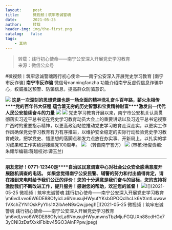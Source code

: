 ```yaml
---
layout:     post
title:      微视频丨筑牢忠诚警魂
date:       2021-05-25
author:     转载
header-img: img/the-first.png
catalog:   false
tags:
    - 其他
---
```


<blockquote><p>转载：践行初心使命——南宁公安深入开展党史学习教育<br>
来源：微信公众号</p></blockquote>

#微视频丨筑牢忠诚警魂践行初心使命——南宁公安深入开展党史学习教育
[南宁市反诈骗]
**南宁市反诈骗**
微信号nanningfanzha
功能介绍南宁反虚假信息诈骗中心，权威推送预警、防骗信息，提高群众防骗意识。

![]({{site.baseurl}}/postimg/P9ficrEVSdibYPNUZRLAstHo7yCxfTMiaZI6bWV57BEib9c2SUDQM1yntQeMTaYNKnOLOwdpmHic1Blzhea0xQLlH3g.gif)
**这是一次深刻的思想党课****也是一场全面的精神洗礼****奋斗百年路，薪火永相传****党的百年伟大征程**
**蕴含着无穷的历史智慧和宝贵精神财富****激发出一代代人民公安接续奋斗的力量**
![]({{site.baseurl}}/postimg/Ljib4So7yuWjSQX0OtPm6h3myVuyT1icRvU7KD7Z5ZwASMlF7hGCX50w98b6Y7cSrHIqaUbNjGuiasyvYia1nKdHBw.png)
![]({{site.baseurl}}/postimg/Ljib4So7yuWgJUcKwIhfDiaVy7cC6AvFSGmicmY9IOicH5A7EsOwDUNg6cWlsfmSWSO87YqpOibC1pVrWQibmpY1BWQA.png)
党史学习教育开展以来，南宁市公安机关认真贯彻落实习近平总书记在党史学习教育动员大会上的重要讲话以及习近平总书记视察广西时的重要指示精神，以更高政治站位推动党史学习教育走深走实，以更实工作作风确保党史学习教育有力有序推进，以维护安全稳定的实际行动检验党史学习教育成效，把学党史、悟思想的落脚点和发力点放在办实事、开新局上，以扎实的学习成果和工作实绩迎接建党100周年。
![]({{site.baseurl}}/postimg/Ljib4So7yuWgJUcKwIhfDiaVy7cC6AvFSGX4B7hAtVHekLRLtzYt39CJoBha6fiaKBMkrSXALTwYzq7QkWj9mh6Cw.png)
（转自南宁警方）
![]({{site.baseurl}}/postimg/m6vdLvvo6W6DE88OfyicLa6NnusujHWyu1uOibctgTichhS1jA1icD5xCF5MyKib7MBdzGqpsRdLIHBv3lP2U4GZ1xg.jpeg)
(审核:杨俊责编:朱耀华编辑:蒋越校对:谭玉兰)
***
**朋友您好！0771-12340是****自治区民意调查中心对社会公众安全感满意度开展随机调查的电话。**
**如果您觉得南宁公安民警、辅警的努力和付出值得肯定，请在接到来电时给予我们公正的评价！您的十分满意是我们奋斗的目标，您的支持将激励我们不断改进工作，提升服务！感谢您的帮助，欢迎您的监督！**
![]({{site.baseurl}}/postimg/m6vdLvvo6W6DE88OfyicLa6NnusujHWyulq5Kf7ExTjkwMNR7645dqgHCJlu7XH0wtlRvicqxWvAZ5PSwmhDIS1w.jpeg)![](2021-05-25
微视频丨筑牢忠诚警魂
践行初心使命——南宁公安深入开展党史学习教育\\m6vdLvvo6W6DE88OfyicLa6NnusujHWyufYKsbGPOQcIhcLk6VXmtLuwxw1VXchZYN1OskPyYIIs1X2ibAeN9xQw.jpeg)![](2021-05-25
微视频丨筑牢忠诚警魂
践行初心使命——南宁公安深入开展党史学习教育\\m6vdLvvo6W6DE88OfyicLa6NnusujHWyunwnsTbzMjuFGQUXn88cdHGx73yCNl3zDafXxkIFbibv45GO3AlnFPpw.jpeg)
